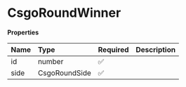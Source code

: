 # CsgoRoundWinner

**Properties**

| Name | Type          | Required | Description |
| :--- | :------------ | :------- | :---------- |
| id   | number        | ✅       |             |
| side | CsgoRoundSide | ✅       |             |
